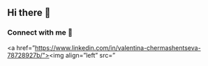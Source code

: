 ## Hi there 👋

### Connect with me 🤝

<a href=”https://www.linkedin.com/in/valentina-chermashentseva-78728927b/"><img align=”left” src=”<a target="_blank" href="https://icons8.com/icon/60ZV_wYC0BM2/linkedin" width=”35px”/></a>
